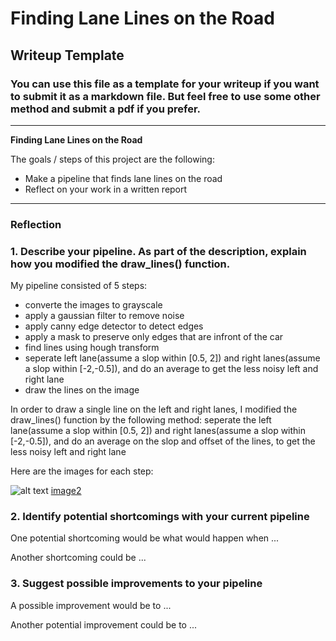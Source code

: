 # **Finding Lane Lines on the Road** 

## Writeup Template

### You can use this file as a template for your writeup if you want to submit it as a markdown file. But feel free to use some other method and submit a pdf if you prefer.

---

**Finding Lane Lines on the Road**

The goals / steps of this project are the following:
* Make a pipeline that finds lane lines on the road
* Reflect on your work in a written report


[//]: # (Image References)

[image1]: ./examples/grayscale.jpg "Grayscale"
[image2]: ./test_image_output/input_image.jpg "input image"
---

### Reflection

### 1. Describe your pipeline. As part of the description, explain how you modified the draw_lines() function.

My pipeline consisted of 5 steps:
* converte the images to grayscale
* apply a gaussian filter to remove noise
* apply canny edge detector to detect edges
* apply a mask to preserve only edges that are infront of the car
* find lines using hough transform
* seperate left lane(assume a slop within [0.5, 2]) and right lanes(assume a slop within [-2,-0.5]), and do an average to get the less noisy left and right lane
* draw the lines on the image

In order to draw a single line on the left and right lanes, I modified the draw_lines() function by the following method:
seperate the left lane(assume a slop within [0.5, 2]) and right lanes(assume a slop within [-2,-0.5]), 
and do an average on the slop and offset of the lines, to get the less noisy left and right lane

Here are the images for each step: 

![alt text][image1]
[image2]

### 2. Identify potential shortcomings with your current pipeline


One potential shortcoming would be what would happen when ... 

Another shortcoming could be ...


### 3. Suggest possible improvements to your pipeline

A possible improvement would be to ...

Another potential improvement could be to ...
